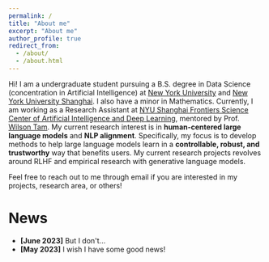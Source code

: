 ```yaml
---
permalink: /
title: "About me"
excerpt: "About me"
author_profile: true
redirect_from: 
  - /about/
  - /about.html
---
```


Hi! I am a undergraduate student pursuing a B.S. degree in Data Science (concentration in Artificial Intelligence) at [New York University](https://nyu.edu) and [New York University Shanghai](https://shanghai.nyu.edu). I also have a minor in Mathematics. Currently, I am working as a Research Assistant at [NYU Shanghai Frontiers Science Center of Artificial Intelligence and Deep Learning](https://dail.shanghai.nyu.edu/), mentored by Prof. [Wilson Tam](https://shanghai.nyu.edu/academics/faculty/directory/yik-cheung-wilson-tam). My current research interest is in **human-centered large language models** and **NLP alignment**. Specifically, my focus is to develop methods to help large language models learn in a **controllable, robust, and trustworthy** way that benefits users. My current research projects revolves around RLHF and empirical research with generative language models. 

Feel free to reach out to me through email if you are interested in my projects, research area, or others!

News
======

* **[June 2023]** But I don't...
* **[May 2023]** I wish I have some good news!
